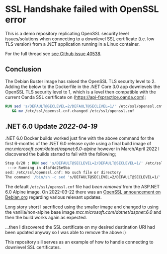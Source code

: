 # SSL Handshake failed with OpenSSL error

This is a demo repository replicating OpenSSL security level issues/solutions when connecting to a downlevel SSL certificate (i.e. low TLS version) from a .NET application running in a Linux container.

For the full thread see [see Github issue 40538](https://github.com/dotnet/corefx/issues/40538).

## Conclusion

The Debian Buster image has raised the OpenSSL TLS security level to 2.
Adding the below to the Dockerfile in the .NET Core 3.0 app downlevels the OpenSSL TLS security level to 1, which is a level then compatible with the current Oanda SSL certificate on (https://api-fxpractice.oanda.com);

```dockerfile
RUN sed 's/DEFAULT@SECLEVEL=2/DEFAULT@SECLEVEL=1/' /etc/ssl/openssl.cnf > /etc/ssl/openssl.cnf.changed \
   && mv /etc/ssl/openssl.cnf.changed /etc/ssl/openssl.cnf
```

## .NET 6.0 Update _2022-04-19_

.NET 6.0 Docker builds worked just fine with the above command for the first 6-months of the .NET 6.0 release cycle using a final build image of _mcr.microsoft.com/dotnet/aspnet:6.0-alpine_ however in March/April 2022 I discovered the builds started to fail with the following;

```dockerfile
Step 8/20 : RUN sed 's/DEFAULT@SECLEVEL=2/DEFAULT@SECLEVEL=1/' /etc/ssl/openssl.cnf > /etc/ssl/openssl.cnf.changed      && mv /etc/ssl/openssl.cnf.changed /etc/ssl/openssl.cnf
 ---> Running in 4faf4e25e9ba
sed: /etc/ssl/openssl.cnf: No such file or directory
The command '/bin/sh -c sed 's/DEFAULT@SECLEVEL=2/DEFAULT@SECLEVEL=1/' /etc/ssl/openssl.cnf > /etc/ssl/openssl.cnf.changed  && mv /etc/ssl/openssl.cnf.changed /etc/ssl/openssl.cnf' returned a non-zero code: 1
```

The default `/etc/ssl/openssl.cnf` file had _been removed_ from the ASP.NET 6.0 Alpine image. On 2022-03-22 there was an [OpenSSL announcement on Debian.org](https://www.debian.org/News/2022/2022032602) regarding various relevant updates.

Long story short I sacrificed using the smaller image and changed to using the vanilla/non-alpine base image _mcr.microsoft.com/dotnet/aspnet:6.0_ and then the build works again as expected.

...then I discovered the SSL certificate on my desired destination URI had been updated anyway so I was able to remove the above :)

This repository sill serves as an example of how to handle connecting to downlevel SSL certificates.
